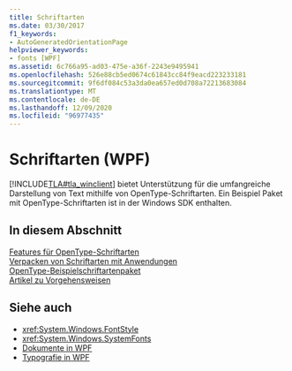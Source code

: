 ```yaml
---
title: Schriftarten
ms.date: 03/30/2017
f1_keywords:
- AutoGeneratedOrientationPage
helpviewer_keywords:
- fonts [WPF]
ms.assetid: 6c766a95-ad03-475e-a36f-2243e9495941
ms.openlocfilehash: 526e88cb5ed0674c61843cc84f9eacd223233181
ms.sourcegitcommit: 9f6df084c53a3da0ea657ed0d708a72213683084
ms.translationtype: MT
ms.contentlocale: de-DE
ms.lasthandoff: 12/09/2020
ms.locfileid: "96977435"
---
```

# <a name="fonts-wpf"></a>Schriftarten (WPF)
[!INCLUDE[TLA#tla_winclient](../../../includes/tlasharptla-winclient-md.md)] bietet Unterstützung für die umfangreiche Darstellung von Text mithilfe von OpenType-Schriftarten. Ein Beispiel Paket mit OpenType-Schriftarten ist in der Windows SDK enthalten.  
  
## <a name="in-this-section"></a>In diesem Abschnitt  
 [Features für OpenType-Schriftarten](opentype-font-features.md)  
 [Verpacken von Schriftarten mit Anwendungen](packaging-fonts-with-applications.md)  
 [OpenType-Beispielschriftartenpaket](sample-opentype-font-pack.md)  
 [Artikel zu Vorgehensweisen](fonts-how-to-topics.md)  
  
## <a name="see-also"></a>Siehe auch

- <xref:System.Windows.FontStyle>
- <xref:System.Windows.SystemFonts>
- [Dokumente in WPF](documents-in-wpf.md)
- [Typografie in WPF](typography-in-wpf.md)
